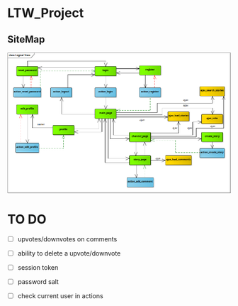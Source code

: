 # LTW_Project

## SiteMap
![SiteMap](sitemap.bmp)

# TO DO
- [ ] upvotes/downvotes on comments
- [ ] ability to delete a upvote/downvote
- [ ] session token
- [ ] password salt
- [ ] check current user in actions


